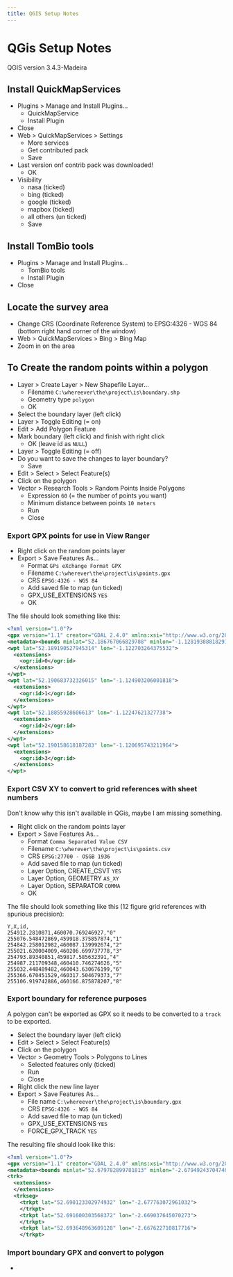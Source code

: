 ```yaml
---
title: QGIS Setup Notes
---
```


# QGis Setup Notes

QGIS version 3.4.3-Madeira

## Install QuickMapServices

* Plugins > Manage and Install Plugins...
    * QuickMapService
    * Install Plugin
* Close
* Web > QuickMapServices > Settings
    * More services
    * Get contributed pack
    * Save
* Last version onf contrib pack was downloaded!
    * OK
* Visibility
    * nasa (ticked)
    * bing (ticked)
    * google (ticked)
    * mapbox (ticked)
    * all others (un ticked)
    * Save

## Install TomBio tools

* Plugins > Manage and Install Plugins...
    * TomBio tools
    * Install Plugin
* Close

## Locate the survey area

* Change CRS (Coordinate Reference System) to EPSG:4326 - WGS 84 (bottom right hand corner of the window)
* Web > QuickMapServices > Bing > Bing Map
* Zoom in on the area

## To Create the random points within a polygon

* Layer > Create Layer > New Shapefile Layer...
    * Filename `C:\whereever\the\project\is\boundary.shp`
    * Geometry type `polygon`
    * OK
* Select the boundary layer (left click)
* Layer > Toggle Editing (= on)
* Edit > Add Polygon Feature
* Mark boundary (left click) and finish with right click
    * OK (leave id as `NULL`)
* Layer > Toggle Editing (= off)
* Do you want to save the changes to layer boundary?
    * Save
* Edit > Select > Select Feature(s)
* Click on the polygon
* Vector > Research Tools > Random Points Inside Polygons
    * Expression `60` (= the number of points you want)
    * Minimum distance between points `10 meters`
    * Run
    * Close

### Export GPX points for use in View Ranger

* Right click on the random points layer
* Export > Save Features As...
    * Format `GPs eXchange Format GPX` 
    * Filename `C:\wherever\the\project\is\points.gpx`
    * CRS `EPSG:4326 - WGS 84`
    * Add saved file to map (un ticked)
    * GPX_USE_EXTENSIONS `YES`
    * OK

The file should look something like this:

```xml
<?xml version="1.0"?>
<gpx version="1.1" creator="GDAL 2.4.0" xmlns:xsi="http://www.w3.org/2001/XMLSchema-instance" xmlns:ogr="http://osgeo.org/gdal" xmlns="http://www.topografix.com/GPX/1/1" xsi:schemaLocation="http://www.topografix.com/GPX/1/1 http://www.topografix.com/GPX/1/1/gpx.xsd">
<metadata><bounds minlat="52.186767066829788" minlon="-1.128193888182918" maxlat="52.193258182429538" maxlon="-1.117239786388285"/></metadata>                  
<wpt lat="52.189190527945314" lon="-1.122703264375532">
  <extensions>
    <ogr:id>0</ogr:id>
  </extensions>
</wpt>
<wpt lat="52.190683732326015" lon="-1.124903206001818">
  <extensions>
    <ogr:id>1</ogr:id>
  </extensions>
</wpt>
<wpt lat="52.18855928606613" lon="-1.12247621327738">
  <extensions>
    <ogr:id>2</ogr:id>
  </extensions>
</wpt>
<wpt lat="52.190158618187283" lon="-1.120695743211964">
  <extensions>
    <ogr:id>3</ogr:id>
  </extensions>
</wpt>
```

### Export CSV XY to convert to grid references with sheet numbers

Don't know why this isn't available in QGis, maybe I am missing something.

* Right click on the random points layer
* Export > Save Features As...
    * Format `Comma Separated Value CSV` 
    * Filename `C:\wherever\the\project\is\points.csv`
    * CRS `EPSG:27700 - OSGB 1936`
    * Add saved file to map (un ticked)
    * Layer Option, CREATE_CSVT `YES`
    * Layer Option, GEOMETRY `AS_XY`
    * Layer Option, SEPARATOR `COMMA`
    * OK

The file should look something like this (12 figure grid references with spurious precision):

```csv
Y,X,id,
254912.2810871,460070.769246927,"0"
255076.548472869,459918.375857874,"1"
254842.258012982,460087.139992674,"2"
255021.620004009,460206.699737778,"3"
254793.89340851,459817.585632391,"4"
254987.211709348,460410.746274626,"5"
255032.448489482,460043.630676199,"6"
255366.670451529,460317.504679373,"7"
255106.919742886,460166.875878207,"8"
```

### Export boundary for reference purposes

A polygon can't be exported as GPX so it needs to be converted to a `track` to be exported.

* Select the boundary layer (left click)
* Edit > Select > Select Feature(s)
* Click on the polygon
* Vector > Geometry Tools > Polygons to Lines
    * Selected features only (ticked)
    * Run
    * Close
* Right click the new line layer
* Export > Save Features As...
    * File name `C:\whereever\the\project\is\boundary.gpx`
    * CRS `EPSG:4326 - WGS 84`
    * Add saved file to map (un ticked)
    * GPX_USE_EXTENSIONS `YES`
    * FORCE_GPX_TRACK `YES`

The resulting file should look like this:

```xml
<?xml version="1.0"?>
<gpx version="1.1" creator="GDAL 2.4.0" xmlns:xsi="http://www.w3.org/2001/XMLSchema-instance" xmlns:ogr="http://osgeo.org/gdal" xmlns="http://www.topografix.com/GPX/1/1" xsi:schemaLocation="http://www.topografix.com/GPX/1/1 http://www.topografix.com/GPX/1/1/gpx.xsd">
<metadata><bounds minlat="52.679782899781813" minlon="-2.679492437047489" maxlat="52.695697527520039" maxlon="-2.650486284870098"/></metadata>                  
<trk>
  <extensions>
  </extensions>
  <trkseg>
    <trkpt lat="52.690123302974932" lon="-2.677763072961032">
    </trkpt>
    <trkpt lat="52.691600303568372" lon="-2.669037645070273">
    </trkpt>
    <trkpt lat="52.693648963609128" lon="-2.667622710817716">
    </trkpt>
```

### Import boundary GPX and convert to polygon

* 
